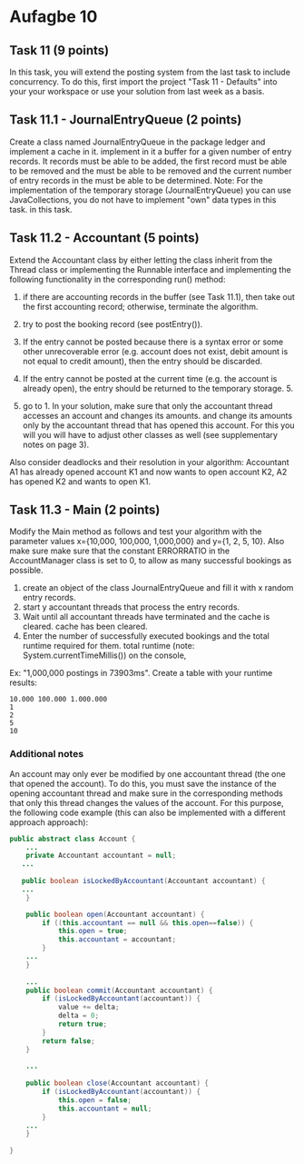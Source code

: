 # Aufagbe 10

## Task 11 (9 points)
In this task, you will extend the posting system from the last task to include
concurrency. To do this, first import the project "Task 11 - Defaults" into your your workspace or use your solution from last week as a basis.

## Task 11.1 - JournalEntryQueue (2 points)
Create a class named JournalEntryQueue in the package ledger and implement a cache in it. implement in it a buffer for a given number of entry records. It records must be able to be added, the first record must be able to be removed and the must be able to be removed and the current number of entry records in the must be able to be determined.
Note: For the implementation of the temporary storage (JournalEntryQueue) you can use JavaCollections, you do not have to implement "own" data types in this task. in this task.

## Task 11.2 - Accountant (5 points)

Extend the Accountant class by either letting the class inherit from the Thread class or implementing the Runnable interface and implementing the following functionality in the corresponding run() method:

1. if there are accounting records in the buffer (see Task 11.1), then take out the first accounting record; otherwise, terminate the algorithm.

2. try to post the booking record (see postEntry()).

3. If the entry cannot be posted because there is a syntax error or some other unrecoverable error (e.g. account does not exist, debit amount is not equal to credit amount), then the entry should be discarded.

4. If the entry cannot be posted at the current time (e.g. the account is already open), the entry should be returned to the temporary storage. 5.

5. go to 1. In your solution, make sure that only the accountant thread accesses an account and changes its amounts. and change its amounts only by the accountant thread that has opened this account. For this you will you will have to adjust other classes as well (see supplementary notes on page 3).

Also consider deadlocks and their resolution in your algorithm: Accountant A1 has already opened account K1 and now wants to open account K2, A2 has opened K2 and wants to open K1.

## Task 11.3 - Main (2 points)

   Modify the Main method as follows and test your algorithm with the parameter values x={10,000, 100,000, 1,000,000} and y={1, 2, 5, 10}. Also make sure make sure that the constant ERRORRATIO in the AccountManager class is set to 0, to allow as many successful bookings as possible.

1. create an object of the class JournalEntryQueue and fill it with x
   random entry records.
2. start y accountant threads that process the entry records. 
3. Wait until all accountant threads have terminated and the cache is cleared.
   cache has been cleared. 
4. Enter the number of successfully executed bookings and the total runtime required for them. total runtime (note: System.currentTimeMillis()) on the console,
      
Ex: "1,000,000 postings in 73903ms".
Create a table with your runtime results:
```
10.000 100.000 1.000.000
1
2
5
10
```

### Additional notes

An account may only ever be modified by one accountant thread (the one that opened the account). To do this, you must save the instance of the opening accountant thread and make sure in the corresponding methods that only this thread changes the values of the account. For this purpose, the following code example (this can also be implemented with a different approach approach): 

```java
public abstract class Account {
    ...
    private Accountant accountant = null;
   ...
   
   public boolean isLockedByAccountant(Accountant accountant) {
   ...
    }

    public boolean open(Accountant accountant) {
        if ((this.accountant == null && this.open==false)) {
            this.open = true;
            this.accountant = accountant;
        }
    ...
    }
    
    ...
    public boolean commit(Accountant accountant) {
        if (isLockedByAccountant(accountant)) {
            value += delta;
            delta = 0;
            return true;
        }
        return false;
    }
    
    ...
   
    public boolean close(Accountant accountant) {
        if (isLockedByAccountant(accountant)) {
            this.open = false;
            this.accountant = null;
        }
    ...
    }
    
}
```
